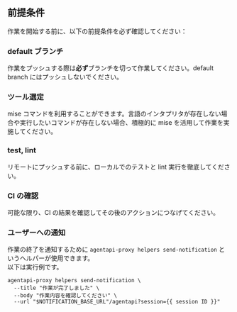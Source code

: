 ## 前提条件

作業を開始する前に、以下の前提条件を必ず確認してください：

### default ブランチ

作業をプッシュする際は**必ず**ブランチを切って作業してください。default branch にはプッシュしないでください。

### ツール選定

mise コマンドを利用することができます。言語のインタプリタが存在しない場合や実行したいコマンドが存在しない場合、積極的に mise を活用して作業を実施してください。

### test, lint

リモートにプッシュする前に、ローカルでのテストと lint 実行を徹底してください。

### CI の確認

可能な限り、CI の結果を確認してその後のアクションにつなげてください。

### ユーザーへの通知

作業の終了を通知するために `agentapi-proxy helpers send-notification` というヘルパーが使用できます。  
以下は実行例です。  

```
agentapi-proxy helpers send-notification \
  --title "作業が完了しました" \
  --body "作業内容を確認してください" \
  --url "$NOTIFICATION_BASE_URL"/agentapi?session={{ session ID }}"
```
